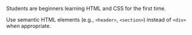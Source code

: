 Students are beginners learning HTML and CSS for the first time.


Use semantic HTML elements (e.g., `<header>`, `<section>`) instead of `<div>` when appropriate.
